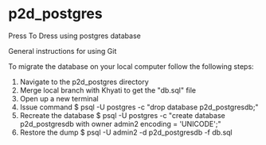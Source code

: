 # p2d_postgres
Press To Dress using postgres database

General instructions for using Git

To migrate the database on your local computer follow the following steps:

1) Navigate to the p2d_postgres directory
2) Merge local branch with Khyati to get the "db.sql" file
3) Open up a new terminal
5) Issue command
$ psql -U postgres -c "drop database p2d_postgresdb;"
6) Recreate the database
$  psql -U postgres -c "create database p2d_postgresdb with owner admin2 encoding = 'UNICODE';"
7) Restore the dump
$ psql -U admin2 -d p2d_postgresdb -f db.sql
